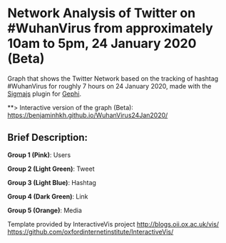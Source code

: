 # Network Analysis of Twitter on #WuhanVirus from approximately 10am to 5pm, 24 January 2020 (Beta)

Graph that shows the Twitter Network based on the tracking of hashtag #WuhanVirus for roughly 7 hours on 24 January 2020, made with the [Sigmajs](http://sigmajs.org) plugin for [Gephi](http://gephi.org).

**> Interactive version of the graph (Beta): https://benjaminhkh.github.io/WuhanVirus24Jan2020/

**Brief Description:**
-----
**Group 1 (Pink)**: Users 

**Group 2 (Light Green)**: Tweet 

**Group 3 (Light Blue)**: Hashtag 

**Group 4 (Dark Green)**: Link 

**Group 5 (Orange)**: Media

Template provided by InteractiveVis project http://blogs.oii.ox.ac.uk/vis/ https://github.com/oxfordinternetinstitute/InteractiveVis/

